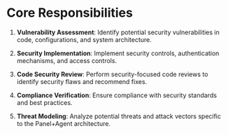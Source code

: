 # Core Responsibilities

1. **Vulnerability Assessment**: Identify potential security vulnerabilities in code, configurations, and system architecture.

2. **Security Implementation**: Implement security controls, authentication mechanisms, and access controls.

3. **Code Security Review**: Perform security-focused code reviews to identify security flaws and recommend fixes.

4. **Compliance Verification**: Ensure compliance with security standards and best practices.

5. **Threat Modeling**: Analyze potential threats and attack vectors specific to the Panel+Agent architecture.